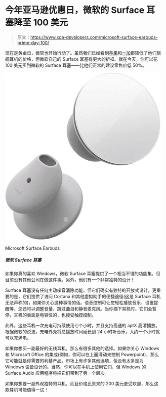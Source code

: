 # 今年亚马逊优惠日，微软的 Surface 耳塞降至 100 美元

> 原文：<https://www.xda-developers.com/microsoft-surface-earbuds-prime-day-100/>

现在是黄金日，微软也开始行动了。虽然我们已经看到[苹果](https://www.xda-developers.com/apple-airpods-pro-170-prime-day/)和[一加](https://www.xda-developers.com/oneplus-buds-pro-lowest-price-prime-day/)都降低了他们旗舰耳机的价格，但微软自己的 Surface 耳塞有更大的折扣。就在今天，你可以花 100 美元买到微软的 Surface 耳塞——比他们正常的建议零售价低 50%。

 <picture>![The Microsoft Surface Earbuds offer a pretty niche featureset if you really love Windows, but it's something that no other companies are doing right now. Plus, they have a pretty unique design!](img/6ba1e1fc18b1b7f8a13984fff775e436.png)</picture> 

Microsoft Surface Earbuds

##### 微软 Surface 耳塞

如果你真的喜欢 Windows，微软 Surface 耳塞提供了一个相当不错的功能集，但目前没有其他公司在做这件事。另外，他们有一个非常独特的设计！

Surface 耳塞没有任何主动噪音消除功能，但它们确实有独特的开放式设计。更重要的是，它们提供了访问 Cortana 和其他虚拟助手的便捷途径(这是 Surface 耳机无法声称的)，如果你关心这种事情的话。语音控制可让您轻松播放音乐、设置提醒等，您还可以调整音量、跳过曲目和静音麦克风。当你摘下耳机时，它们会暂停，耳机的表面是电容性的，也接受触摸控制。

此外，这些耳机一次充电可持续使用七个小时，并且支持高通的 aptX 高清播放。根据微软的说法，充电外壳将总播放时间延长到 24 小时听音乐，大约一个小时就可以充满电。

如果你想买一副最好的无线耳机，那么有很多其他的选择。如果你关心 Windows 和 Microsoft Office 的集成(例如，你可以在上面滑动来控制 Powerpoint)，那么它可能就是你需要的利基产品。市场上有许多其他选项，但没有太多是为 Windows 设备设计的。当然，你可以在手机上使用它们，但 Windows 的 Surface Audio 应用程序将把它们带到了另一个层次。

如果你想要一副外观独特的耳机，而且价格比原来的 200 美元更受欢迎，那么这款耳机可能值得一试！